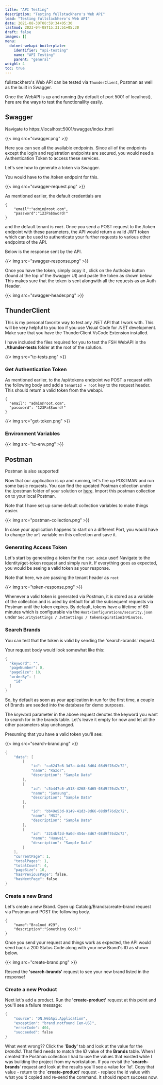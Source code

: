 ```yaml
---
title: "API Testing"
description: "Testing fullstackhero's Web API"
lead: "Testing fullstackhero's Web API"
date: 2021-08-30T00:59:34+05:30
lastmod: 2023-04-08T15:31:51+05:30
draft: false
images: []
menu:
  dotnet-webapi-boilerplate:
    identifier: "api-testing"
    name: "API Testing"
    parent: "general"
weight: 4
toc: true
---
```

fullstackhero's Web API can be tested via `ThunderClient`, Postman as well as the built in Swagger.

Once the WebAPI is up and running (by default of port 5001 of localhost), here are the ways to test the functionalilty easily.

## Swagger

Navigate to https://localhost:5001/swagger/index.html

{{< img src="swagger.png" >}}

Here you can see all the available endpoints. Since all of the endpoints except the login and registration endpoints are secured, you would need a Authentication Token to access these services.

Let's see how to generate a token via Swagger.

You would have to the /token endpoint for this.

{{< img src="swagger-request.png" >}}

As mentioned earlier, the default credentials are

```
{
    "email":"admin@root.com",
    "password":"123Pa$$word!"
}
```

and the default tenant is `root`. Once you send a POST request to the /token endpoint with these parameters, the API would return a valid JWT token which can be used to authenticate your further requests to various other endpoints of the API.

Below is the response sent by the API.

{{< img src="swagger-response.png" >}}

Once you have the token, simply copy it , click on the Authoize button (found at the top of the Swagger UI) and paste the token as shown below. This makes sure that the token is sent alongwith all the requests as an Auth Header.

{{< img src="swagger-header.png" >}}


## ThunderClient

This is my personal favorite way to test any .NET API that I work with. This will be very helpful to you too if you use Visual Code for .NET development. Make sure that you have the ThunderClient VsCode Extension installed.

I have included the files required for you to test the FSH WebAPI in the **./thunder-tests** folder at the root of the solution.

{{< img src="tc-tests.png" >}}

### Get Authentication Token

As mentioned earlier, to the /api/tokens endpoint we POST a request with the following body and add a `tenantId = root` key to the request header. This should return a valid token from the webapi.

```
{
  "email": "admin@root.com",
  "password": "123Pa$$word!"
}
```

{{< img src="get-token.png" >}}

### Environment Variables

{{< img src="tc-env.png" >}}

## Postman

Postman is also supported!

Now that our application is up and running, let's fire up POSTMAN and run some basic requests. You can find the updated Postman collection under the /postman folder of your solution or [here](https://github.com/fullstackhero/dotnet-webapi-boilerplate/blob/main/postman/dotnet.webapi.boilerplate.postman_collection.json). Import this postman collection on to your local Postman.

Note that I have set up some default collection variables to make things easier.

{{< img src="postman-collection.png" >}}

In case your application happens to start on a different Port, you would have to change the `url` variable on this collection and save it.

### Generating Access Token

Let's start by generating a token for the `root admin` user! Navigate to the Identity/get-token request and simply run it. If everything goes as expected, you would be seeing a valid token as your response.

Note that here, we are passing the tenant header as `root`

{{< img src="token-response.png" >}}

Whenever a valid token is generated via Postman, it is stored as a variable of the collection and is used by default for all the subsequent requests via Postman until the token expires. By default, tokens have a lifetime of 60 minutes which is configurable via the `Host/Configurations/security.json` under `SecuritySettings / JwtSettings / tokenExpirationInMinutes`.

### Search Brands

 You can test that the token is valid by sending the 'search-brands' request.

Your request body would look somewhat like this:

```powershell
{
  "keyword": "",
  "pageNumber": 0,
  "pageSize": 10,
  "orderBy": [
    "id"
  ]
}
```
So, by default as soon as your application in run for the first time, a couple of Brands are seeded into the database for demo purposes.

The *keyword* parameter in the above request denotes the keyword you want to search for in the brands table. Let's leave it empty for now and let all the other parameters stay unchanged.

Presuming that you have a valid token you'll see:

{{< img src="search-brand.png" >}}

```powershell
{
    "data": [
        {
            "id": "ca6247e8-3d7a-4c04-8d64-08d9f76d2c72",
            "name": "Razor",
            "description": "Sample Data"
        },
        {
            "id": "c5b447c6-a518-4268-8d65-08d9f76d2c72",
            "name": "Samsung",
            "description": "Sample Data"
        },
        {
            "id": "bb49e53d-9149-41d3-8d66-08d9f76d2c72",
            "name": "MSI",
            "description": "Sample Data"
        },
        {
            "id": "3214bf2d-9a0d-454e-8d67-08d9f76d2c72",
            "name": "Huawei",
            "description": "Sample Data"
        }
    ],
    "currentPage": 1,
    "totalPages": 1,
    "totalCount": 4,
    "pageSize": 10,
    "hasPreviousPage": false,
    "hasNextPage": false
}
```
### Create a new Brand

Let's create a new Brand. Open up Catalog/Brands/create-brand request via Postman and POST the following body.

```
{
    "name":"Bra1nod #29",
    "description":"Something Cool!"
}
```
Once you send your request and things work as expected, the API would send back a 200 Status Code along with your new Brand's ID as shown below.

{{< img src="create-brand.png" >}}

Resend the **'search-brands'** request to see your new brand listed in the response!

### Create a new Product

Next let's add a product. Run the **'create-product'** request at this point and you'll see a failure message:

```powershell
{
    "source": "DN.WebApi.Application",
    "exception": "brand.notfound [en-US]",
    "errorCode": 404,
    "succeeded": false
}
```

What went wrong?? Click the '**Body**' tab and look at the value for the _brandId_. That field needs to match the _ID_ value of the **Brands** table. When I created the Postman collection I had to use the values that existed while I was building the project from my workstation. If you revisit the '**search-brands**' request and look at the results you'll see a value for '_id_'. Copy that value - return to the `**create-product**' request - replace the id value with what you'd copied and re-send the command. It should report success now.
